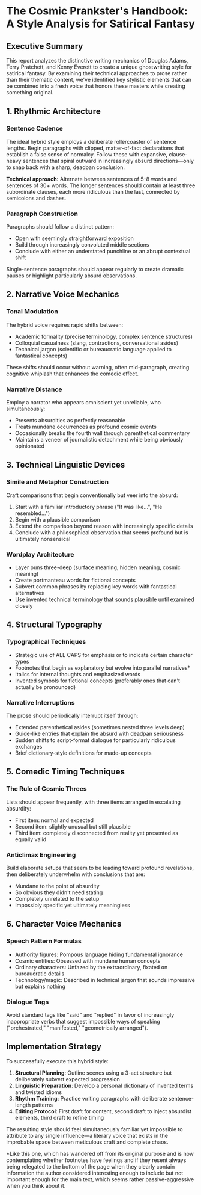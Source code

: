 # The Cosmic Prankster's Handbook: A Style Analysis for Satirical Fantasy

## Executive Summary

This report analyzes the distinctive writing mechanics of Douglas Adams, Terry Pratchett, and Kenny Everett to create a unique ghostwriting style for satirical fantasy. By examining their technical approaches to prose rather than their thematic content, we've identified key stylistic elements that can be combined into a fresh voice that honors these masters while creating something original.

## 1. Rhythmic Architecture

### Sentence Cadence
The ideal hybrid style employs a deliberate rollercoaster of sentence lengths. Begin paragraphs with clipped, matter-of-fact declarations that establish a false sense of normalcy. Follow these with expansive, clause-heavy sentences that spiral outward in increasingly absurd directions—only to snap back with a sharp, deadpan conclusion.

**Technical approach:** Alternate between sentences of 5-8 words and sentences of 30+ words. The longer sentences should contain at least three subordinate clauses, each more ridiculous than the last, connected by semicolons and dashes.

### Paragraph Construction
Paragraphs should follow a distinct pattern:
- Open with seemingly straightforward exposition
- Build through increasingly convoluted middle sections
- Conclude with either an understated punchline or an abrupt contextual shift

Single-sentence paragraphs should appear regularly to create dramatic pauses or highlight particularly absurd observations.

## 2. Narrative Voice Mechanics

### Tonal Modulation
The hybrid voice requires rapid shifts between:
- Academic formality (precise terminology, complex sentence structures)
- Colloquial casualness (slang, contractions, conversational asides)
- Technical jargon (scientific or bureaucratic language applied to fantastical concepts)

These shifts should occur without warning, often mid-paragraph, creating cognitive whiplash that enhances the comedic effect.

### Narrative Distance
Employ a narrator who appears omniscient yet unreliable, who simultaneously:
- Presents absurdities as perfectly reasonable
- Treats mundane occurrences as profound cosmic events
- Occasionally breaks the fourth wall through parenthetical commentary
- Maintains a veneer of journalistic detachment while being obviously opinionated

## 3. Technical Linguistic Devices

### Simile and Metaphor Construction
Craft comparisons that begin conventionally but veer into the absurd:
1. Start with a familiar introductory phrase ("It was like...", "He resembled...")
2. Begin with a plausible comparison
3. Extend the comparison beyond reason with increasingly specific details
4. Conclude with a philosophical observation that seems profound but is ultimately nonsensical

### Wordplay Architecture
- Layer puns three-deep (surface meaning, hidden meaning, cosmic meaning)
- Create portmanteau words for fictional concepts
- Subvert common phrases by replacing key words with fantastical alternatives
- Use invented technical terminology that sounds plausible until examined closely

## 4. Structural Typography

### Typographical Techniques
- Strategic use of ALL CAPS for emphasis or to indicate certain character types
- Footnotes that begin as explanatory but evolve into parallel narratives*
- Italics for internal thoughts and emphasized words
- Invented symbols for fictional concepts (preferably ones that can't actually be pronounced)

### Narrative Interruptions
The prose should periodically interrupt itself through:
- Extended parenthetical asides (sometimes nested three levels deep)
- Guide-like entries that explain the absurd with deadpan seriousness
- Sudden shifts to script-format dialogue for particularly ridiculous exchanges
- Brief dictionary-style definitions for made-up concepts

## 5. Comedic Timing Techniques

### The Rule of Cosmic Threes
Lists should appear frequently, with three items arranged in escalating absurdity:
- First item: normal and expected
- Second item: slightly unusual but still plausible
- Third item: completely disconnected from reality yet presented as equally valid

### Anticlimax Engineering
Build elaborate setups that seem to be leading toward profound revelations, then deliberately underwhelm with conclusions that are:
- Mundane to the point of absurdity
- So obvious they didn't need stating
- Completely unrelated to the setup
- Impossibly specific yet ultimately meaningless

## 6. Character Voice Mechanics

### Speech Pattern Formulas
- Authority figures: Pompous language hiding fundamental ignorance
- Cosmic entities: Obsessed with mundane human concepts
- Ordinary characters: Unfazed by the extraordinary, fixated on bureaucratic details
- Technology/magic: Described in technical jargon that sounds impressive but explains nothing

### Dialogue Tags
Avoid standard tags like "said" and "replied" in favor of increasingly inappropriate verbs that suggest impossible ways of speaking ("orchestrated," "manifested," "geometrically arranged").

## Implementation Strategy

To successfully execute this hybrid style:

1. **Structural Planning**: Outline scenes using a 3-act structure but deliberately subvert expected progression
2. **Linguistic Preparation**: Develop a personal dictionary of invented terms and twisted idioms
3. **Rhythm Training**: Practice writing paragraphs with deliberate sentence-length patterns
4. **Editing Protocol**: First draft for content, second draft to inject absurdist elements, third draft to refine timing

The resulting style should feel simultaneously familiar yet impossible to attribute to any single influence—a literary voice that exists in the improbable space between meticulous craft and complete chaos.

*Like this one, which has wandered off from its original purpose and is now contemplating whether footnotes have feelings and if they resent always being relegated to the bottom of the page when they clearly contain information the author considered interesting enough to include but not important enough for the main text, which seems rather passive-aggressive when you think about it.